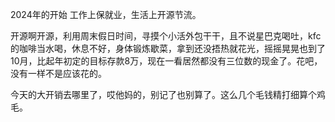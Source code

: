 2024年的开始 工作上保就业，生活上开源节流。

开源啊开源，利用周末假日时间，寻摸个小活外包干干，且不说星巴克喝吐，kfc的咖啡当水喝，休息不好，身体锻炼歇菜，拿到还没捂热就花光，摇摇晃晃也到了10月，比起年初定的目标存款8万，现在一看居然都没有三位数的现金了。花吧，没有一样不是应该花的。

今天的大开销去哪里了，哎他妈的，别记了也别算了。这么几个毛钱精打细算个鸡毛。

